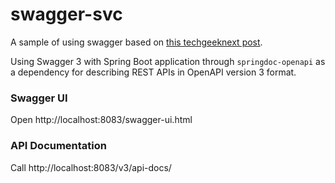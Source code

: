 # swagger-svc

A sample of using swagger based
on [this techgeeknext post](https://www.techgeeknext.com/spring-boot/spring-boot-swagger3-example).

Using Swagger 3 with Spring Boot application through `springdoc-openapi` as a dependency for describing REST APIs in
OpenAPI version 3 format.

### Swagger UI

Open http://localhost:8083/swagger-ui.html

### API Documentation

Call http://localhost:8083/v3/api-docs/